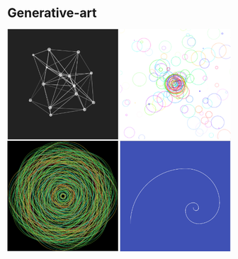 # Generative-art


<a href="url"><img src="img/particles.png" height="250" width="250" ></a>
<a href="url"><img src="img/particles2.png" height="250" width="250" ></a>
<a href="url"><img src="img/circles.png" height="250" width="250" ></a>
<a href="url"><img src="img/fibonacci.png" height="250" width="250" ></a>
